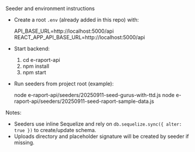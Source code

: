 Seeder and environment instructions

- Create a root `.env` (already added in this repo) with:

  API_BASE_URL=http://localhost:5000/api
  REACT_APP_API_BASE_URL=http://localhost:5000/api

- Start backend:

  1. cd e-raport-api
  2. npm install
  3. npm start

- Run seeders from project root (example):

  node e-raport-api/seeders/20250911-seed-gurus-with-ttd.js
  node e-raport-api/seeders/20250911-seed-raport-sample-data.js

Notes:

- Seeders use inline Sequelize and rely on `db.sequelize.sync({ alter: true })` to create/update schema.
- Uploads directory and placeholder signature will be created by seeder if missing.
